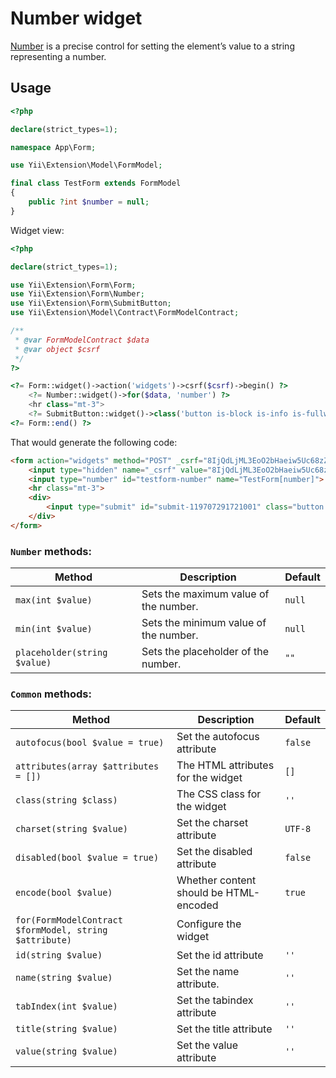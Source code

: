 # Number widget

[Number](https://www.w3.org/TR/2012/WD-html-markup-20120329/input.number.html) is a precise control for setting the element’s value to a string representing a number.

## Usage

```php
<?php

declare(strict_types=1);

namespace App\Form;

use Yii\Extension\Model\FormModel;

final class TestForm extends FormModel
{
    public ?int $number = null;
}
```

Widget view:

```php
<?php

declare(strict_types=1);

use Yii\Extension\Form\Form;
use Yii\Extension\Form\Number;
use Yii\Extension\Form\SubmitButton;
use Yii\Extension\Model\Contract\FormModelContract;

/**
 * @var FormModelContract $data
 * @var object $csrf
 */
?>

<?= Form::widget()->action('widgets')->csrf($csrf)->begin() ?>
    <?= Number::widget()->for($data, 'number') ?>
    <hr class="mt-3">
    <?= SubmitButton::widget()->class('button is-block is-info is-fullwidth')->value('Save') ?>
<?= Form::end() ?>
```

That would generate the following code:

```html
<form action="widgets" method="POST" _csrf="8IjQdLjML3EoO2bHaeiw5Uc68zZI4Wy1KbFuIpOIXDKA57xCi595J25UNbFZjdK3NEiwXQC-AONj-w911-UXWA==">
    <input type="hidden" name="_csrf" value="8IjQdLjML3EoO2bHaeiw5Uc68zZI4Wy1KbFuIpOIXDKA57xCi595J25UNbFZjdK3NEiwXQC-AONj-w911-UXWA==">
    <input type="number" id="testform-number" name="TestForm[number]">
    <hr class="mt-3">
    <div>
        <input type="submit" id="submit-119707291721001" class="button is-block is-info is-fullwidth" name="submit-119707291721001" value="Save">
    </div>
</form>
```

### `Number` methods:

| Method                       | Description                           | Default |
|------------------------------|---------------------------------------|---------|
| `max(int $value)`            | Sets the maximum value of the number. | `null`  |
| `min(int $value)`            | Sets the minimum value of the number. | `null`  |
| `placeholder(string $value)` | Sets the placeholder of the number.   | `""`    |

### `Common` methods:

| Method                                                  | Description                            | Default |
|---------------------------------------------------------|----------------------------------------|---------|
| `autofocus(bool $value = true)`                         | Set the autofocus attribute            | `false` |
| `attributes(array $attributes = [])`                    | The HTML attributes for the widget     | `[]`    |
| `class(string $class)`                                  | The CSS class for the widget           | `''`    |
| `charset(string $value)`                                | Set the charset attribute              | `UTF-8` |
| `disabled(bool $value = true)`                          | Set the disabled attribute             | `false` |
| `encode(bool $value)`                                   | Whether content should be HTML-encoded | `true`  |
| `for(FormModelContract $formModel, string $attribute)` | Configure the widget                   |         |
| `id(string $value)`                                     | Set the id attribute                   | `''`    |
| `name(string $value)`                                   | Set the name attribute.                | `''`    |
| `tabIndex(int $value)`                                  | Set the tabindex attribute             | `''`    |
| `title(string $value)`                                  | Set the title attribute                | `''`    |
| `value(string $value)`                                  | Set the value attribute                | `''`    |

